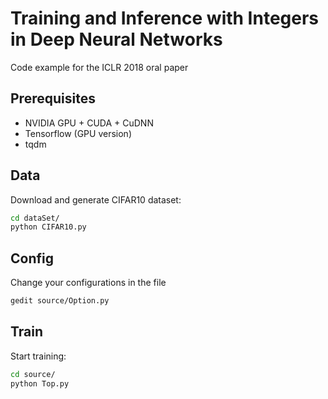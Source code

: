 # Training and Inference with Integers in Deep Neural Networks

Code example for the ICLR 2018 oral paper

## Prerequisites
- NVIDIA GPU + CUDA + CuDNN
- Tensorflow (GPU version)
- tqdm


## Data
Download and generate CIFAR10 dataset: 
```bash
cd dataSet/
python CIFAR10.py
```

## Config
Change your configurations in the file
```bash
gedit source/Option.py
```
## Train
Start training:
```bash
cd source/
python Top.py
```


